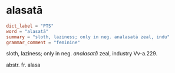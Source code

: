 # alasatā

``` toml
dict_label = "PTS"
word = "alasatā"
summary = "sloth, laziness; only in neg. analasatā zeal, indu"
grammar_comment = "feminine"
```

sloth, laziness; only in neg. *analasatā* zeal, industry Vv\-a.229.

abstr. fr. alasa

